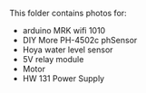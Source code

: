 This folder contains photos for:
- arduino MRK wifi 1010
- DIY More PH-4502c phSensor 
- Hoya water level sensor
- 5V relay module
- Motor
- HW 131 Power Supply
